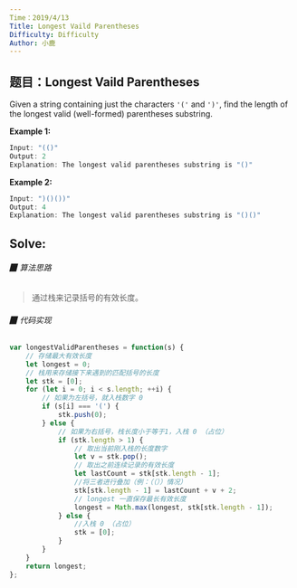 ```yaml
---
Time：2019/4/13
Title: Longest Vaild Parentheses
Difficulty: Difficulty
Author: 小鹿
---
```




## 题目：Longest Vaild Parentheses

Given a string containing just the characters `'('` and `')'`, find the length of the longest valid (well-formed) parentheses substring.

**Example 1:**

```javascript
Input: "(()"
Output: 2
Explanation: The longest valid parentheses substring is "()"
```

**Example 2:**

```javascript
Input: ")()())"
Output: 4
Explanation: The longest valid parentheses substring is "()()"
```



## Solve:

###### ▉ 算法思路

> 通过栈来记录括号的有效长度。



###### ▉ 代码实现

```javascript
var longestValidParentheses = function(s) {
    // 存储最大有效长度
    let longest = 0;
    // 栈用来存储接下来遇到的匹配括号的长度
    let stk = [0];
    for (let i = 0; i < s.length; ++i) {
        // 如果为左括号，就入栈数字 0
        if (s[i] === '(') {
            stk.push(0);
        } else {
            // 如果为右括号，栈长度小于等于1，入栈 0 （占位）
            if (stk.length > 1) {
                // 取出当前刚入栈的长度数字
                let v = stk.pop();
                // 取出之前连续记录的有效长度
                let lastCount = stk[stk.length - 1];
                //将三者进行叠加（例：（（））情况）
                stk[stk.length - 1] = lastCount + v + 2;
                // longest 一直保存最长有效长度
                longest = Math.max(longest, stk[stk.length - 1]);
            } else {
                //入栈 0 （占位）
                stk = [0];
            }
        }
    }
    return longest;
};
```































